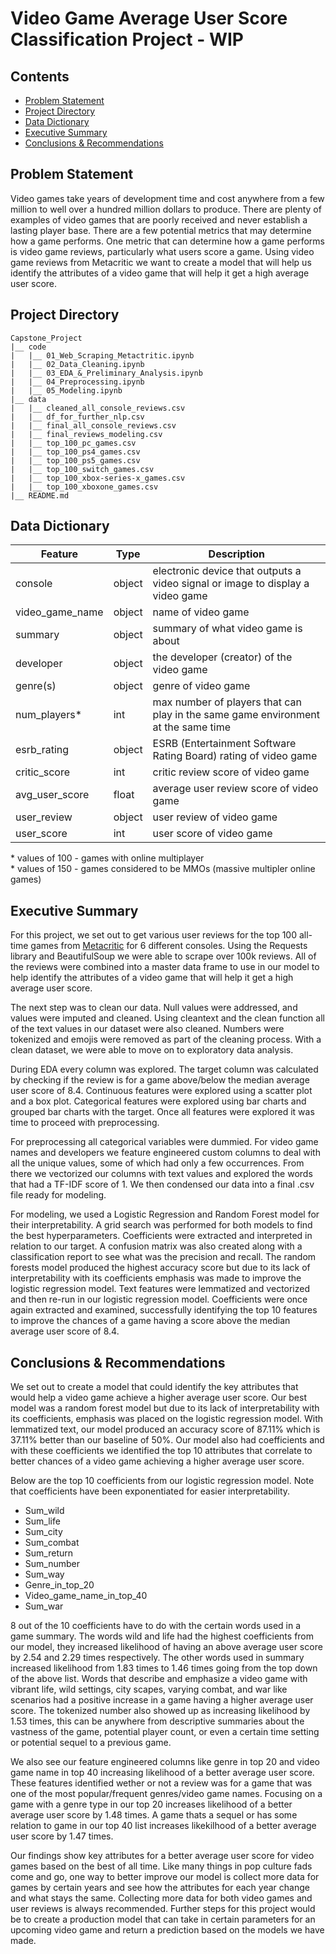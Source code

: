 # Video Game Average User Score Classification Project - WIP

## Contents

- [Problem Statement](#Problem-Statement)
- [Project Directory](#Project-Directory)
- [Data Dictionary](#Data-Dictionary)
- [Executive Summary](#Executive-Summary)
- [Conclusions & Recommendations](#Conclusions--Recommendations)

## Problem Statement

Video games take years of development time and cost anywhere from a few million to well over a hundred million dollars to produce. There are plenty of examples of video games that are poorly received and never establish a lasting player base. There are a few potential metrics that may determine how a game performs. One metric that can determine how a game performs is video game reviews, particularly what users score a game. Using video game reviews from Metacritic we want to create a model that will help us identify the attributes of a video game that will help it get a high average user score.

## Project Directory
```
Capstone_Project
|__ code
|   |__ 01_Web_Scraping_Metactritic.ipynb
|   |__ 02_Data_Cleaning.ipynb
|   |__ 03_EDA_&_Preliminary_Analysis.ipynb
|   |__ 04_Preprocessing.ipynb
|   |__ 05_Modeling.ipynb
|__ data
|   |__ cleaned_all_console_reviews.csv
|   |__ df_for_further_nlp.csv
|   |__ final_all_console_reviews.csv
|   |__ final_reviews_modeling.csv
|   |__ top_100_pc_games.csv
|   |__ top_100_ps4_games.csv
|   |__ top_100_ps5_games.csv
|   |__ top_100_switch_games.csv
|   |__ top_100_xbox-series-x_games.csv
|   |__ top_100_xboxone_games.csv
|__ README.md
```

## Data Dictionary
|Feature|Type|Description|
|---|---|---|
| console | object |electronic device that outputs a video signal or image to display a video game|
| video_game_name |object | name of video game|
| summary |object | summary of what video game is about|
| developer |object | the developer (creator) of the video game|
| genre(s) |object | genre of video game|
| num_players* | int| max number of players that can play in the same game environment at the same time|
| esrb_rating |object | ESRB (Entertainment Software Rating Board) rating of video game|
| critic_score |int| critic review score of video game|
| avg_user_score |float| average user review score of video game|
| user_review |object | user review of video game|
| user_score |int|user score of video game |

\* values of 100 - games with online multiplayer <br>
\* values of 150 - games considered to be MMOs (massive multipler online games)

## Executive Summary
For this project, we set out to get various user reviews for the top 100 all-time games from [Metacritic](https://www.metacritic.com/browse/games/score/metascore/all/ps4/filtered) for 6 different consoles. Using the Requests library and BeautifulSoup we were able to scrape over 100k reviews. All of the reviews were combined into a master data frame to use in our model to help identify the attributes of a video game that will help it get a high average user score.

The next step was to clean our data. Null values were addressed, and values were imputed and cleaned. Using cleantext and the clean function all of the text values in our dataset were also cleaned. Numbers were tokenized and emojis were removed as part of the cleaning process. With a clean dataset, we were able to move on to exploratory data analysis.

During EDA every column was explored. The target column was calculated by checking if the review is for a game above/below the median average user score of 8.4. Continuous features were explored using a scatter plot and a box plot. Categorical features were explored using bar charts and grouped bar charts with the target. Once all features were explored it was time to proceed with preprocessing.

For preprocessing all categorical variables were dummied. For video game names and developers we feature engineered custom columns to deal with all the unique values, some of which had only a few occurrences. From there we vectorized our columns with text values and explored the words that had a TF-IDF score of 1. We then condensed our data into a final .csv file ready for modeling.

For modeling, we used a Logistic Regression and Random Forest model for their interpretability. A grid search was performed for both models to find the best hyperparameters. Coefficients were extracted and interpreted in relation to our target. A confusion matrix was also created along with a classification report to see what was the precision and recall. The random forests model produced the highest accuracy score but due to its lack of interpretability with its coefficients emphasis was made to improve the logistic regression model. Text features were lemmatized and vectorized and then re-run in our logistic regression model. Coefficients were once again extracted and examined, successfully identifying the top 10 features to improve the chances of a game having a score above the median average user score of 8.4.



## Conclusions & Recommendations
We set out to create a model that could identify the key attributes that would help a video game achieve a higher average user score. Our best model was a random forest model but due to its lack of interpretability with its coefficients, emphasis was placed on the logistic regression model. With lemmatized text, our model produced an accuracy score of 87.11% which is 37.11% better than our baseline of 50%. Our model also had coefficients and with these coefficients we identified the top 10 attributes that correlate to better chances of a video game achieving a higher average user score.

Below are the top 10 coefficients from our logistic regression model. Note that coefficients have been exponentiated for easier interpretability.
- Sum_wild
- Sum_life
- Sum_city
- Sum_combat
- Sum_return
- Sum_number
- Sum_way
- Genre_in_top_20
- Video_game_name_in_top_40
- Sum_war

8 out of the 10 coefficients have to do with the certain words used in a game summary. The words wild and life had the highest coefficients from our model, they increased likelihood of having an above average user score by 2.54 and 2.29 times respectively. The other words used in summary increased likelihood from 1.83 times to 1.46 times going from the top down of the above list. Words that describe and emphasize a video game with vibrant life, wild settings, city scapes, varying combat, and war like scenarios had a positive increase in a game having a higher average user score. The tokenized number also showed up as increasing likelihood by 1.53 times, this can be anywhere from descriptive summaries about the vastness of the game, potential player count, or even a certain time setting or potential sequel to a previous game. 

We also see our feature engineered columns like genre in top 20 and video game name in top 40 increasing likelihood of a better average user score. These features identified wether or not a review was for a game that was one of the most popular/frequent genres/video game names. Focusing on a game with a genre type in our top 20 increases likelihood of a better average user score by 1.48 times. A game thats a sequel or has some relation to game in our top 40 list increases likekilhood of a better average user score by 1.47 times. 

Our findings show key attributes for a better average user score for video games based on the best of all time. Like many things in pop culture fads come and go, one way to better improve our model is collect more data for games by certain years and see how the attributes for each year change and what stays the same. Collecting more data for both video games and user reviews is always recommended. Further steps for this project would be to create a production model that can take in certain parameters for an upcoming video game and return a prediction based on the models we have made.

